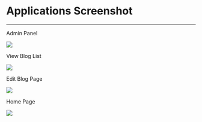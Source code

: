 <h1>Applications Screenshot</h1><hr>



<p> Admin Panel </p>
<img src="https://i.imgur.com/7vNoVCR.png" >
<br>

<p> View Blog List </p>
<img src="https://i.imgur.com/k4sD2qc.png" >
<br>

<p> Edit Blog Page </p>
<img src="https://i.imgur.com/nbNj7W0.png" >
<br>


<p> Home Page </p>
<img src="https://i.imgur.com/ceZFTPG.png" >


